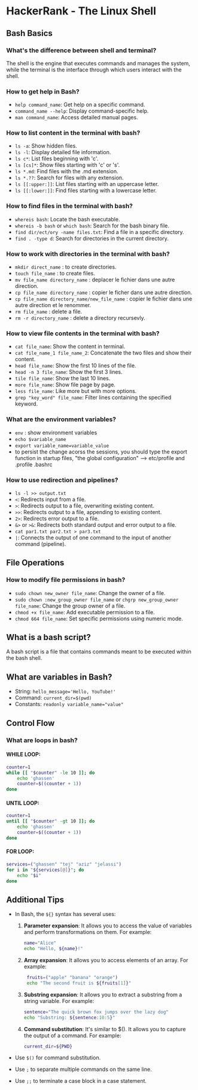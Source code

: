 # HackerRank - The Linux Shell
## Bash Basics

### What's the difference between shell and terminal?
The shell is the engine that executes commands and manages the system, while the terminal is the interface through which users interact with the shell.

### How to get help in Bash?
- `help command_name`: Get help on a specific command.
- `command_name --help`: Display command-specific help.
- `man command_name`: Access detailed manual pages.

### How to list content in the terminal with bash?
- `ls -a`: Show hidden files.
- `ls -l`: Display detailed file information.
- `ls c*`: List files beginning with 'c'.
- `ls [cs]*`: Show files starting with 'c' or 's'.
- `ls *.md`: Find files with the .md extension.
- `ls *.??`: Search for files with any extension.
- `ls [[:upper:]]`: List files starting with an uppercase letter.
- `ls [[:lower:]]`: Find files starting with a lowercase letter.

### How to find files in the terminal with bash?
- `whereis bash`: Locate the bash executable.
- `whereis -b bash` or `which bash`: Search for the bash binary file.
- `find dir/ect/ory -name files.txt`: Find a file in a specific directory.
- `find . -type d`: Search for directories in the current directory.

### How to work with directories in the terminal with bash?
- `mkdir direct_name` : to create directories.
- `touch file_name` : to create files. 
- `mv file_name directory_name` : deplacer le fichier dans une autre direction.
- `cp file_name directory_name` : copier le ficher dans une autre direction. 
- `cp file_name directory_name/new_file_name` : copier le fichier dans une autre direction et le renommer.
- `rm file_name` : delete a file. 
- `rm -r directory_name` : delete a directory recursevly. 

### How to view file contents in the terminal with bash?
- `cat file_name`: Show the content in terminal.
- `cat file_name_1 file_name_2`: Concatenate the two files and show their content.
- `head file_name`: Show the first 10 lines of the file.
- `head -n 3 file_name`: Show the first 3 lines.
- `tile file_name`: Show the last 10 lines.
- `more file_name`: Show file page by page.
- `less file_name`: Like more but with more options.
- `grep "key_word" file_name`: Filter lines containing the specified keyword.

### What are the environment variables?
- `env` : show environment variables
- `echo $variable_name`
- `export variable_name=variable_value`
- to persist the change acorss the sessions, you should type the export function in startup files, "the global configuration" --> etc/profile and .profile .bashrc

### How to use redirection and pipelines?
- `ls -l >> output.txt` 
- `<`: Redirects input from a file.
- `>`: Redirects output to a file, overwriting existing content.
- `>>`: Redirects output to a file, appending to existing content.
- `2>`: Redirects error output to a file.
- `&>` or `>&`: Redirects both standard output and error output to a file.
- `cat par1.txt par2.txt > par3.txt`
- `|`: Connects the output of one command to the input of another command (pipeline).

## File Operations

### How to modify file permissions in bash?
- `sudo chown new_owner file_name`: Change the owner of a file.
- `sudo chown :new_group_owner file_name` or `chgrp new_group_owner file_name`: Change the group owner of a file.
- `chmod +x file_name`: Add executable permission to a file.
- `chmod 664 file_name`: Set specific permissions using numeric mode.

## What is a bash script?
A bash script is a file that contains commands meant to be executed within the bash shell.

## What are variables in Bash?
- String: `hello_message='Hello, YouTube!'`
- Command: `current_dir=$(pwd)`
- Constants: `readonly variable_name="value"`

## Control Flow

### What are loops in bash?

#### WHILE LOOP:
```bash
counter=1
while [[ "$counter" -le 10 ]]; do
    echo 'ghassen'
    counter=$((counter + 1))
done
```

#### UNTIL LOOP:
```bash
counter=1
until [[ "$counter" -gt 10 ]]; do
    echo 'ghassen'
    counter=$((counter + 1))
done
```

#### FOR LOOP:
```bash
services=("ghassen" "tej" "aziz" "jelassi")
for i in "${services[@]}"; do
    echo "$i"
done
```

## Additional Tips
- In Bash, the `${}` syntax has several uses:

    1. **Parameter expansion**: It allows you to access the value of variables and perform transformations on them. For example:
       ```bash
       name="Alice"
       echo "Hello, ${name}!"
       ```
    2. **Array expansion**: It allows you to access elements of an array. For example:
       ```bash
        fruits=("apple" "banana" "orange")
        echo "The second fruit is ${fruits[1]}"
        ```
       
    3. **Substring expansion**: It allows you to extract a substring from a string variable. For example:
        ```bash
        sentence="The quick brown fox jumps over the lazy dog"
        echo "Substring: ${sentence:10:5}"
        ```
        
    4. **Command substitution**: It's similar to $(). It allows you to capture the output of a command. For example:
        ```bash
        current_dir=${PWD}
        ```
    
- Use `$()` for command substitution.
- Use `;` to separate multiple commands on the same line.
- Use `;;` to terminate a case block in a case statement.
